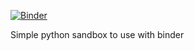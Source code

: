 [![Binder](https://mybinder.org/badge_logo.svg)](https://mybinder.org/v2/gh/eleirin/python-sandbox/master)

Simple python sandbox to use with binder
